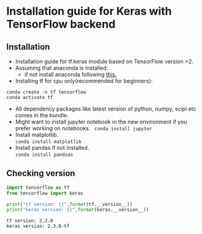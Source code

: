 # Installation guide for Keras with TensorFlow backend

## Installation

- Installation guide for tf.keras module based on TensorFlow version >2. 
- Assuming that anaconda is installed:
    - if not install anaconda following [this.](https://docs.anaconda.com/anaconda/install/linux/)
- Installing tf for cpu only(recommended for beginners):
```
conda create -n tf tensorflow
conda activate tf
```
- All dependency packages like latest version of python, numpy, scipi etc comes in the bundle.
- Might want to install jupyter notebook in the new environment if you prefer working on notebooks.
    ` conda install jupyter`  
- Install matplotlib.  
    `conda install matplotlib`
- Install pandas if not installed.  
    `conda install pandsas`



## Checking version



```python
import tensorflow as tf
from tensorflow import keras

print("tf version: {}".format(tf.__version__))
print("keras version: {}".format(keras.__version__))
```

    tf version: 2.2.0
    keras version: 2.3.0-tf

